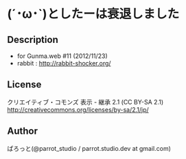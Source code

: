 (´･ω･`)としたーは衰退しました
===============
Description
---------------
- for Gunma.web #11 (2012/11/23)
- rabbit : http://rabbit-shocker.org/

License
---------------
クリエイティブ・コモンズ 表示 - 継承 2.1 (CC BY-SA 2.1)
http://creativecommons.org/licenses/by-sa/2.1/jp/

Author
---------------
ぱろっと(@parrot_studio / parrot.studio.dev at gmail.com)
